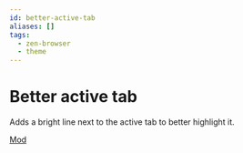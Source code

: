 ```yaml
---
id: better-active-tab
aliases: []
tags:
  - zen-browser
  - theme
---
```


# Better active tab

Adds a bright line next to the active tab to better highlight it.

[Mod](https://zen-browser.app/mods/d8b79d4a-6cba-4495-9ff6-d6d30b0e94fe)
